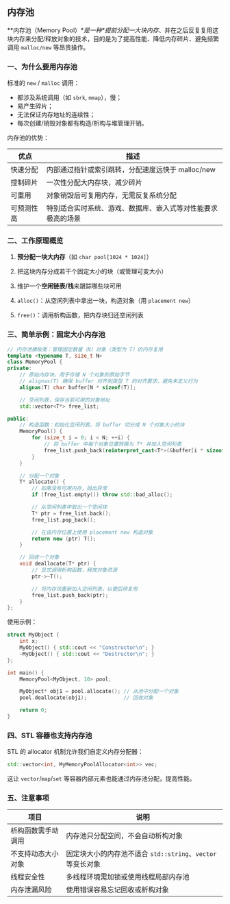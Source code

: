 ## 内存池

**内存池（Memory Pool）\**是一种\**提前分配一大块内存**、并在之后反复复用这块内存来分配/释放对象的技术，目的是为了提高性能、降低内存碎片、避免频繁调用 `malloc/new` 等昂贵操作。

### 一、为什么要用内存池

标准的 `new` / `malloc` 调用：

- 都涉及系统调用（如 `sbrk`, `mmap`），慢；
- 易产生碎片；
- 无法保证内存地址的连续性；
- 每次创建/销毁对象都有构造/析构与堆管理开销。

内存池的优势：

| 优点       | 描述                                                         |
| ---------- | ------------------------------------------------------------ |
| 快速分配   | 内部通过指针或索引跳转，分配速度远快于 malloc/new            |
| 控制碎片   | 一次性分配大内存块，减少碎片                                 |
| 可重用     | 对象销毁后可复用内存，无需反复系统分配                       |
| 可预测性高 | 特别适合实时系统、游戏、数据库、嵌入式等对性能要求极高的场景 |

### 二、工作原理概览

1. **预分配一块大内存**（如 `char pool[1024 * 1024]`）

2. 把这块内存分成若干个固定大小的块（或管理可变大小）

3. 维护一个**空闲链表/栈**来跟踪哪些块可用

4. `alloc()`：从空闲列表中拿出一块，构造对象（用 `placement new`）

5. `free()`：调用析构函数，把内存块归还空闲列表

### 三、简单示例：固定大小内存池

```cpp
// 内存池模板类：管理固定数量（N）对象（类型为 T）的内存复用
template <typename T, size_t N>
class MemoryPool {
private:
    // 原始内存块，用于存储 N 个对象的原始字节
    // alignas(T) 确保 buffer 对齐到类型 T 的对齐要求，避免未定义行为
    alignas(T) char buffer[N * sizeof(T)];

    // 空闲列表，保存当前可用的对象地址
    std::vector<T*> free_list;

public:
    // 构造函数：初始化空闲列表，将 buffer 切分成 N 个对象大小的块
    MemoryPool() {
        for (size_t i = 0; i < N; ++i) {
            // 将 buffer 中每个对象位置转换为 T* 并加入空闲列表
            free_list.push_back(reinterpret_cast<T*>(&buffer[i * sizeof(T)]));
        }
    }

    // 分配一个对象
    T* allocate() {
        // 如果没有可用内存，抛出异常
        if (free_list.empty()) throw std::bad_alloc();

        // 从空闲列表中取出一个空闲块
        T* ptr = free_list.back();
        free_list.pop_back();

        // 在该内存位置上使用 placement new 构造对象
        return new (ptr) T();
    }

    // 回收一个对象
    void deallocate(T* ptr) {
        // 显式调用析构函数，释放对象资源
        ptr->~T();

        // 将内存块重新加入空闲列表，以便后续复用
        free_list.push_back(ptr);
    }
};

```

使用示例：

```cpp
struct MyObject {
    int x;
    MyObject() { std::cout << "Constructor\n"; }
    ~MyObject() { std::cout << "Destructor\n"; }
};

int main() {
    MemoryPool<MyObject, 10> pool;

    MyObject* obj1 = pool.allocate(); // 从池中分配一个对象
    pool.deallocate(obj1);            // 回收对象

    return 0;
}
```

### 四、STL 容器也支持内存池

STL 的 allocator 机制允许我们自定义内存分配器：

```cpp
std::vector<int, MyMemoryPoolAllocator<int>> vec;
```

这让 `vector`/`map`/`set` 等容器内部元素也能通过内存池分配，提高性能。

### 五、注意事项

| 项目               | 说明                                                        |
| ------------------ | ----------------------------------------------------------- |
| 析构函数需手动调用 | 内存池只分配空间，不会自动析构对象                          |
| 不支持动态大小对象 | 固定块大小的内存池不适合 `std::string`、`vector` 等变长对象 |
| 线程安全性         | 多线程环境需加锁或使用线程局部内存池                        |
| 内存泄漏风险       | 使用错误容易忘记回收或析构对象                              |